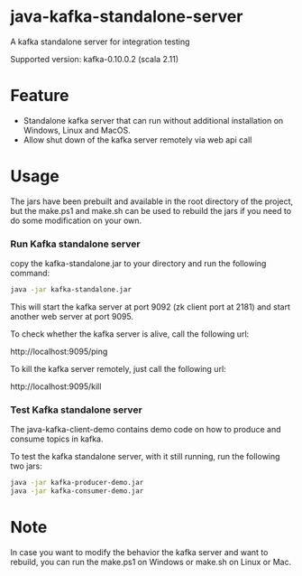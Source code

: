 # java-kafka-standalone-server

A kafka standalone server for integration testing

Supported version: kafka-0.10.0.2 (scala 2.11)

# Feature

* Standalone kafka server that can run without additional installation on Windows, Linux and MacOS.
* Allow shut down of the kafka server remotely via web api call

# Usage

The jars have been prebuilt and available in the root directory of the project, but the make.ps1 and make.sh can be 
used to rebuild the jars if you need to do some modification on your own. 

### Run Kafka standalone server

copy the kafka-standalone.jar to your directory and run the following command:

```bash
java -jar kafka-standalone.jar
```

This will start the kafka server at port 9092 (zk client port at 2181) and start another web server at port 9095.

To check whether the kafka server is alive, call the following url:

http://localhost:9095/ping

To kill the kafka server remotely, just call the following url:

http://localhost:9095/kill

### Test Kafka standalone server

The java-kafka-client-demo contains demo code on how to produce and consume topics in kafka. 

To test the kafka standalone server, with it still running, run the following two jars:

```bash
java -jar kafka-producer-demo.jar
java -jar kafka-consumer-demo.jar
```



# Note
In case you want to modify the behavior the kafka server and want to rebuild, you can run the make.ps1 on Windows
or make.sh on Linux or Mac.
